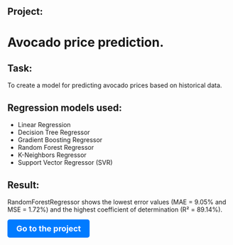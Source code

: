 ## Project:

# Avocado price prediction.

## Task:

To create a model for predicting avocado prices based on historical data.

## Regression models used:

- Linear Regression
- Decision Tree Regressor
- Gradient Boosting Regressor
- Random Forest Regressor
- K-Neighbors Regressor
- Support Vector Regressor (SVR)

## Result:

RandomForestRegressor shows the lowest error values (MAE = 9.05% and MSE = 1.72%) and the highest coefficient of determination (R² = 89.14%).



<a href="Avocado price prediction_ENG.ipynb" style="text-decoration:none;">
  <div style="display:inline-block; padding:10px 20px; font-size:18px; font-weight:bold; color:white; background-color:#007bff; border-radius:5px;">
    Go to the project
  </div>
</a>
